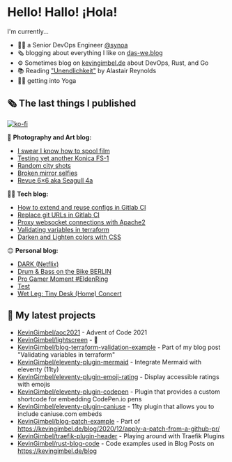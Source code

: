 # Hello! Hallo! ¡Hola!

I'm currently...
- 👨‍💻 a Senior DevOps Engineer [@synoa](https://synoa.de)
- 🗞 blogging about everything I like on [das-we.blog](https://das-we.blog)
- ⚙️ Sometimes blog on [kevingimbel.de](https://kevingimbel.de/blog/) about DevOps, Rust, and Go
- 📚 Reading ["Unendlichkeit"](https://www.goodreads.com/book/show/1452886.Unendlichkeit) by Alastair Reynolds
- 🧘‍♂️ getting into Yoga

## 🗞 The last things I published

[![ko-fi](https://ko-fi.com/img/githubbutton_sm.svg)](https://ko-fi.com/atarijunge)

📸 **Photography and Art blog:**

- [I swear I know how to spool film](https://art.atarijunge.de/2022/05/i-swear-i-know-how-to-spool-film/)
- [Testing yet another Konica FS-1](https://art.atarijunge.de/2022/05/testing-yet-another-konica-fs-1/)
- [Random city shots](https://art.atarijunge.de/2022/05/random-city-shots/)
- [Broken mirror selfies](https://art.atarijunge.de/2022/05/broken-mirror-selfies/)
- [Revue 6×6 aka Seagull 4a](https://art.atarijunge.de/2022/05/revue-6x6-aka-seagull-4a/)

👨‍💻 **Tech blog:**

- [How to extend and reuse configs in Gitlab CI](https://kevingimbel.de/blog/2022/01/how-to-extend-and-reuse-configs-in-gitlab-ci/)
- [Replace git URLs in Gitlab CI](https://kevingimbel.de/blog/2021/12/replace-git-ur-ls-in-gitlab-ci/)
- [Proxy websocket connections with Apache2](https://kevingimbel.de/blog/2021/06/proxy-websocket-connections-with-apache2/)
- [Validating variables in terraform](https://kevingimbel.de/blog/2021/06/validating-variables-in-terraform/)
- [Darken and Lighten colors with CSS](https://kevingimbel.de/blog/2021/06/darken-and-lighten-colors-with-css/)

😌 **Personal blog:**

- [DARK (Netflix)](https://das-we.blog/2022/05/29/dark-netflix/)
- [Drum &amp; Bass on  the Bike BERLIN](https://das-we.blog/2022/05/24/drum-bass-on-the-bike-berlin/)
- [Pro Gamer Moment #EldenRing](https://das-we.blog/2022/05/17/pro-gamer-moment-eldenring/)
- [Test](https://das-we.blog/2022/04/27/test/)
- [Wet Leg: Tiny Desk (Home) Concert](https://das-we.blog/2022/04/21/wet-leg-tiny-desk-home-concert/)

## 🌱 My latest projects

- [KevinGimbel/aoc2021](https://github.com/KevinGimbel/aoc2021) - Advent of Code 2021
- [KevinGimbel/lightscreen](https://github.com/KevinGimbel/lightscreen) - 🤷
- [KevinGimbel/blog-terraform-validation-example](https://github.com/KevinGimbel/blog-terraform-validation-example) - Part of my blog post &#34;Validating variables in terraform&#34;
- [KevinGimbel/eleventy-plugin-mermaid](https://github.com/KevinGimbel/eleventy-plugin-mermaid) - Integrate Mermaid with eleventy (11ty)
- [KevinGimbel/eleventy-plugin-emoji-rating](https://github.com/KevinGimbel/eleventy-plugin-emoji-rating) - Display accessible ratings with emojis
- [KevinGimbel/eleventy-plugin-codepen](https://github.com/KevinGimbel/eleventy-plugin-codepen) - Plugin that provides a custom shortcode for embedding CodePen.io pens
- [KevinGimbel/eleventy-plugin-caniuse](https://github.com/KevinGimbel/eleventy-plugin-caniuse) - 11ty plugin that allows you to include caniuse.com embeds
- [KevinGimbel/blog-patch-example](https://github.com/KevinGimbel/blog-patch-example) - Part of https://kevingimbel.de/blog/2020/12/apply-a-patch-from-a-github-pr/
- [KevinGimbel/traefik-plugin-header](https://github.com/KevinGimbel/traefik-plugin-header) - Playing around with Traefik Plugins
- [KevinGimbel/rust-blog-code](https://github.com/KevinGimbel/rust-blog-code) - Code examples used in Blog Posts on https://kevingimbel.de/blog

